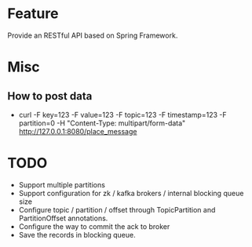 # Feature
Provide an RESTful API based on Spring Framework.

# Misc
## How to post data
* curl -F key=123 -F value=123 -F topic=123 -F timestamp=123 -F partition=0 -H "Content-Type: multipart/form-data" http://127.0.0.1:8080/place_message

# TODO
* Support multiple partitions
* Support configuration for zk / kafka brokers / internal blocking queue size
* Configure topic / partition / offset through TopicPartition and PartitionOffset annotations.
* Configure the way to commit the ack to broker
* Save the records in blocking queue.
